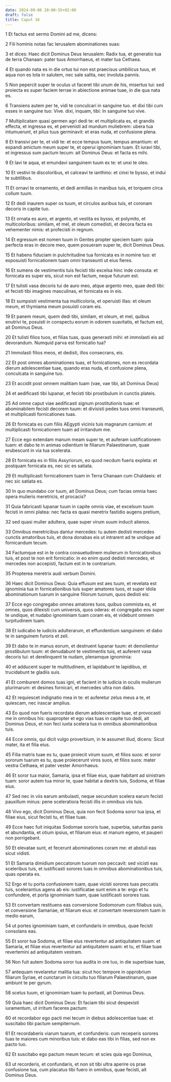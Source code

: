 ```yaml
---
date: 2024-09-06 20:00:55+02:00
draft: false
title: Caput 16
---
```





1 Et factus est sermo Domini ad me, dicens:

2 Fili hominis notas fac Ierusalem abominationes suas:

3 et dices: Haec dicit Dominus Deus Ierusalem: Radix tua, et generatio tua de terra Chanaan: pater tuus Amorrhaeus, et mater tua Cethaea.

4 Et quando nata es in die ortus tui non est praecisus umbilicus tuus, et aqua non es lota in salutem, nec sale salita, nec involuta pannis.

5 Non pepercit super te oculus ut faceret tibi unum de his, misertus tui: sed proiecta es super faciem terrae in abiectione animae tuae, in die qua nata es.

6 Transiens autem per te, vidi te conculcari in sanguine tuo. et dixi tibi cum esses in sanguine tuo: Vive. dixi, inquam, tibi: In sanguine tuo vive.

7 Multiplicatam quasi germen agri dedi te: et multiplicata es, et grandis effecta, et ingressa es, et pervenisti ad mundum muliebrem: ubera tua intumuerunt, et pilus tuus germinavit: et eras nuda, et confusione plena.

8 Et transivi per te, et vidi te: et ecce tempus tuum, tempus amantium: et expandi amictum meum super te, et operui ignominiam tuam. Et iuravi tibi, et ingressus sum pactum tecum: ait Dominus Deus: et facta es mihi.

9 Et lavi te aqua, et emundavi sanguinem tuum ex te: et unxi te oleo.

10 Et vestivi te discoloribus, et calceavi te ianthino: et cinxi te bysso, et indui te subtilibus.

11 Et ornavi te ornamento, et dedi armillas in manibus tuis, et torquem circa collum tuum.

12 Et dedi inaurem super os tuum, et circulos auribus tuis, et coronam decoris in capite tuo.

13 Et ornata es auro, et argento, et vestita es bysso, et polymito, et multicoloribus: similam, et mel, et oleum comedisti, et decora facta es vehementer nimis: et profecisti in regnum.

14 Et egressum est nomen tuum in Gentes propter speciem tuam: quia perfecta eras in decore meo, quem posueram super te, dicit Dominus Deus.

15 Et habens fiduciam in pulchritudine tua fornicata es in nomine tuo: et exposuisti fornicationem tuam omni transeunti ut eius fieres.

16 Et sumens de vestimentis tuis fecisti tibi excelsa hinc inde consuta: et fornicata es super eis, sicut non est factum, neque futurum est.

17 Et tulisti vasa decoris tui de auro meo, atque argento meo, quae dedi tibi: et fecisti tibi imagines masculinas, et fornicata es in eis.

18 Et sumpsisti vestimenta tua multicoloria, et operuisti illas: et oleum meum, et thymiama meum posuisti coram eis.

19 Et panem meum, quem dedi tibi, similam, et oleum, et mel, quibus enutrivi te, posuisti in conspectu eorum in odorem suavitatis, et factum est, ait Dominus Deus.

20 Et tulisti filios tuos, et filias tuas, quas generasti mihi: et immolasti eis ad devorandum. Numquid parva est fornicatio tua?

21 Immolasti filios meos, et dedisti, illos consecrans, eis.

22 Et post omnes abominationes tuas, et fornicationes, non es recordata dierum adolescentiae tuae, quando eras nuda, et confusione plena, conculcata in sanguine tuo.

23 Et accidit post omnem malitiam tuam (vae, vae tibi, ait Dominus Deus)

24 et aedificasti tibi lupanar, et fecisti tibi prostibulum in cunctis plateis.

25 Ad omne caput viae aedificasti signum prostitutionis tuae: et abominabilem fecisti decorem tuum: et divisisti pedes tuos omni transeunti, et multiplicasti fornicationes tuas.

26 Et fornicata es cum filiis AEgypti vicinis tuis magnarum carnium: et multiplicasti fornicationem tuam ad irritandum me.

27 Ecce ego extendam manum meam super te, et auferam iustificationem tuam: et dabo te in animas odientium te filiarum Palaestinarum, quae erubescunt in via tua scelerata.

28 Et fornicata es in filiis Assyriorum, eo quod necdum fueris expleta: et postquam fornicata es, nec sic es satiata.

29 Et multiplicasti fornicationem tuam in Terra Chanaan cum Chaldaeis: et nec sic satiata es.

30 In quo mundabo cor tuum, ait Dominus Deus; cum facias omnia haec opera mulieris meretricis, et procacis?

31 Quia fabricasti lupanar tuum in capite omnis viae, et excelsum tuum fecisti in omni platea: nec facta es quasi meretrix fastidio augens pretium,

32 sed quasi mulier adultera, quae super virum suum inducit alienos.

33 Omnibus meretricibus dantur mercedes: tu autem dedisti mercedes cunctis amatoribus tuis, et dona donabas eis ut intrarent ad te undique ad fornicandum tecum.

34 Factumque est in te contra consuetudinem mulierum in fornicationibus tuis, et post te non erit fornicatio: in eo enim quod dedisti mercedes, et mercedes non accepisti, factum est in te contrarium.

35 Propterea meretrix audi verbum Domini.

36 Haec dicit Dominus Deus: Quia effusum est aes tuum, et revelata est ignominia tua in fornicationibus tuis super amatores tuos, et super idola abominationum tuarum in sanguine filiorum tuorum, quos dedisti eis:

37 Ecce ego congregabo omnes amatores tuos, quibus commista es, et omnes, quos dilexisti cum universis, quos oderas: et congregabo eos super te undique, et nudabo ignominiam tuam coram eis, et videbunt omnem turpitudinem tuam.

38 Et iudicabo te iudiciis adulterarum, et effundentium sanguinem: et dabo te in sanguinem furoris et zeli.

39 Et dabo te in manus eorum, et destruent lupanar tuum: et demolientur prostibulum tuum: et denudabunt te vestimentis tuis, et auferent vasa decoris tui: et derelinquent te nudam, plenamque ignominia:

40 et adducent super te multitudinem, et lapidabunt te lapidibus, et trucidabunt te gladiis suis.

41 Et comburent domos tuas igni, et facient in te iudicia in oculis mulierum plurimarum: et desines fornicari, et mercedes ultra non dabis.

42 Et requiescet indignatio mea in te: et auferetur zelus meus a te, et quiescam, nec irascar amplius.

43 Eo quod non fueris recordata dierum adolescentiae tuae, et provocasti me in omnibus his: quapropter et ego vias tuas in capite tuo dedi, ait Dominus Deus, et non feci iuxta scelera tua in omnibus abominationibus tuis.

44 Ecce omnis, qui dicit vulgo proverbium, in te assumet illud, dicens: Sicut mater, ita et filia eius.

45 Filia matris tuae es tu, quae proiecit virum suum, et filios suos: et soror sororum tuarum es tu, quae proiecerunt viros suos, et filios suos: mater vestra Cethaea, et pater vester Amorrhaeus.

46 Et soror tua maior, Samaria, ipsa et filiae eius, quae habitant ad sinistram tuam: soror autem tua minor te, quae habitat a dextris tuis, Sodoma, et filiae eius.

47 Sed nec in viis earum ambulasti, neque secundum scelera earum fecisti pauxillum minus: pene sceleratiora fecisti illis in omnibus viis tuis.

48 Vivo ego, dicit Dominus Deus, quia non fecit Sodoma soror tua ipsa, et filiae eius, sicut fecisti tu, et filiae tuae.

49 Ecce haec fuit iniquitas Sodomae sororis tuae, superbia, saturitas panis et abundantia, et otium ipsius, et filiarum eius: et manum egeno, et pauperi non porrigebant.

50 Et elevatae sunt, et fecerunt abominationes coram me: et abstuli eas sicut vidisti.

51 Et Samaria dimidium peccatorum tuorum non peccavit: sed vicisti eas sceleribus tuis, et iustificasti sorores tuas in omnibus abominationibus tuis, quas operata es.

52 Ergo et tu porta confusionem tuam, quae vicisti sorores tuas peccatis tuis, scelerantius agens ab eis: iustificatae sunt enim a te: ergo et tu confundere, et porta ignominiam tuam, quae iustificasti sorores tuas.

53 Et convertam restituens eas conversione Sodomorum cum filiabus suis, et conversione Samariae, et filiarum eius: et convertam reversionem tuam in medio earum,

54 ut portes ignominiam tuam, et confundaris in omnibus, quae fecisti consolans eas.

55 Et soror tua Sodoma, et filiae eius revertentur ad antiquitatem suam: et Samaria, et filiae eius revertentur ad antiquitatem suam: et tu, et filiae tuae revertemini ad antiquitatem vestram.

56 Non fuit autem Sodoma soror tua audita in ore tuo, in die superbiae tuae,

57 antequam revelaretur malitia tua: sicut hoc tempore in opprobrium filiarum Syriae, et cunctarum in circuitu tuo filiarum Palaestinarum, quae ambiunt te per gyrum.

58 scelus tuum, et ignominiam tuam tu portasti, ait Dominus Deus.

59 Quia haec dicit Dominus Deus: Et faciam tibi sicut despexisti iuramentum, ut irritum faceres pactum:

60 et recordabor ego pacti mei tecum in diebus adolescentiae tuae: et suscitabo tibi pactum sempiternum.

61 Et recordaberis viarum tuarum, et confunderis: cum receperis sorores tuas te maiores cum minoribus tuis: et dabo eas tibi in filias, sed non ex pacto tuo.

62 Et suscitabo ego pactum meum tecum: et scies quia ego Dominus,

63 ut recorderis, et confundaris, et non sit tibi ultra aperire os prae confusione tua, cum placatus tibi fuero in omnibus, quae fecisti, ait Dominus Deus.

